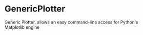 # GenericPlotter
Generic Plotter, allows an easy command-line access for Python's Matplotlib engine
